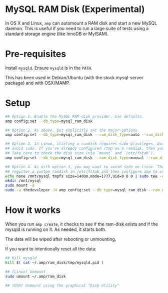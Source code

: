 # MySQL RAM Disk (Experimental)

In OS X and Linux, `amp` can automount a RAM disk and start a new MySQL
daemon.  This is useful if you need to run a large suite of tests using a
standard storage engine (like InnoDB or MyISAM).

# Pre-requisites

Install `mysqld`. Ensure `mysqld` is in the `PATH`.

This has been used in Debian/Ubuntu (with the stock mysql-server package)
and with OSX/MAMP.

# Setup

```bash
## Option 1. Enable the MySQL RAM disk provider. Use defaults.
amp config:set --db_type=mysql_ram_disk

## Option 2. As above, but explicitly set the major options.
amp config:set --db_type=mysql_ram_disk --ram_disk_type=auto --ram_disk_dir=/home/myuser/.amp/ram_disk --ram_disk_size=500

## Option 3. In Linux, starting a ramdisk requires sudo privileges, but you may want to
## avoid sudo. If you've already configured /tmp as a ramdisk, then you can use that instead.
## Take care to check the disk size (via `mount` and `/etc/fstab`).
amp config:set --db_type=mysql_ram_disk --ram_disk_type=manual --ram_disk_dir=/tmp/amp_ram_disk

## Option 4. As with option 3, you may want to avoid sudo on Linux. The administrator can
## register a custom ramdisk in /etc/fstab and then configure amp to use that.
echo none /mnt/mysql tmpfs size=1400m,mode=1777,uid=0 0 0 | sudo tee -a /etc/fstab
mkdir /mnt/mysql
sudo mount -a
sudo -u thedeveloper -H amp config:set --db_type=mysql_ram_disk --ram_disk_type=manual --ram_disk_dir=/mnt/mysql
```

# How it works

When you run `amp create`, it checks to see if the ram-disk exists
and if the mysqld is running on it. As needed, it starts both.

The data will be wiped after rebooting or unmounting.

If you want to intentionally reset all the data:

```bash
## Kill mysqld
kill $( cat ~/.amp/ram_disk/tmp/mysqld.pid )

## (Linux) Unmount
sudo umount ~/.amp/ram_disk

## (OSX) Unmount using the graphical "Disk Utility"
```
